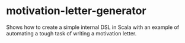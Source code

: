 # motivation-letter-generator

Shows how to create a simple internal DSL in Scala with an example of automating a tough task of writing a motivation letter.
